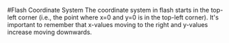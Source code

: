#Flash Coordinate System
The coordinate system in flash starts in the top-left corner (i.e., the point where x=0 and y=0 is in the top-left corner). It's important to remember that x-values moving to the right and y-values increase moving downwards.